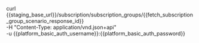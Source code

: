 
curl {{staging_base_url}}/subscription/subscription_groups/{{fetch_subscription_group_scenario_response_id}}  \
    -H "Content-Type: application/vnd.json+api" \
    -u  {{platform_basic_auth_username}}:{{platform_basic_auth_password}}
